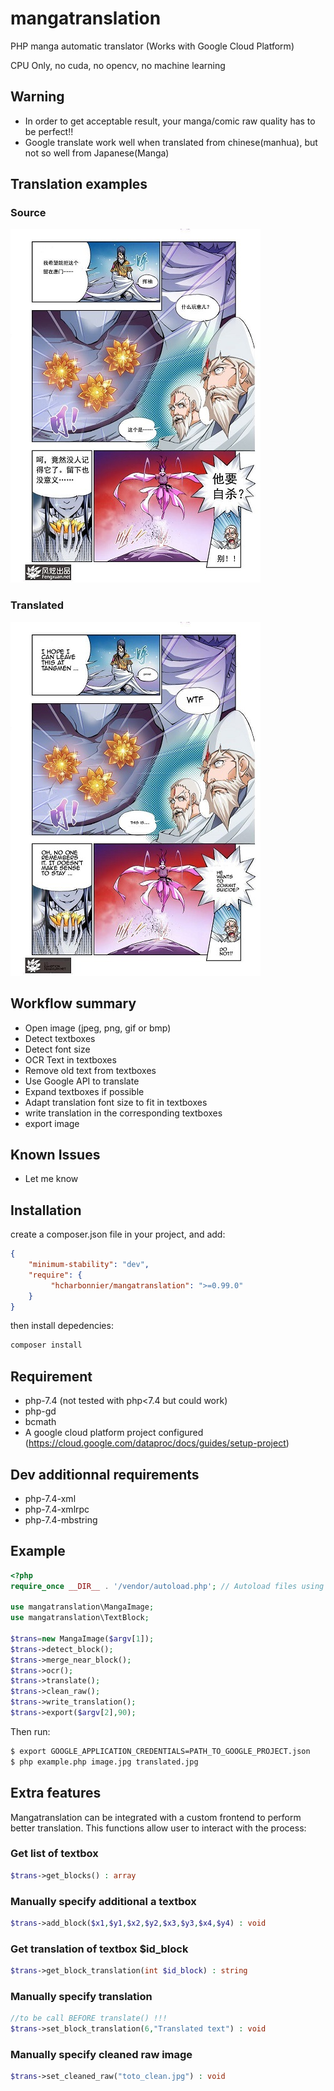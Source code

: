 # mangatranslation
PHP manga automatic translator (Works with Google Cloud Platform)

CPU Only, no cuda, no opencv, no machine learning

## Warning
* In order to get acceptable result, your manga/comic raw quality has to be perfect!! 
* Google translate work well when translated from chinese(manhua), but not so well from Japanese(Manga)

## Translation examples

### Source
![Source](images/0004.jpg "Source")

### Translated
![Translated](images/0004-translated.jpg "Translated")

## Workflow summary
* Open image (jpeg, png, gif or bmp)
* Detect textboxes
* Detect font size
* OCR Text in textboxes
* Remove old text from textboxes
* Use Google API to translate
* Expand textboxes if possible
* Adapt translation font size to fit in textboxes
* write translation in the corresponding textboxes
* export image

## Known Issues
* Let me know

## Installation

create a composer.json file in your project, and add:

```json
{
    "minimum-stability": "dev",
    "require": {
         "hcharbonnier/mangatranslation": ">=0.99.0"
    }
}
```

then install depedencies:
```sh
composer install
```
## Requirement
* php-7.4 (not tested with php<7.4 but could work)
* php-gd
* bcmath
* A google cloud platform project configured
 (https://cloud.google.com/dataproc/docs/guides/setup-project)

## Dev additionnal requirements

* php-7.4-xml
* php-7.4-xmlrpc
* php-7.4-mbstring

## Example
```php
<?php
require_once __DIR__ . '/vendor/autoload.php'; // Autoload files using Composer autoload

use mangatranslation\MangaImage;
use mangatranslation\TextBlock;

$trans=new MangaImage($argv[1]);
$trans->detect_block();
$trans->merge_near_block();
$trans->ocr();
$trans->translate();
$trans->clean_raw();
$trans->write_translation();
$trans->export($argv[2],90);

```
Then run:
```sh
$ export GOOGLE_APPLICATION_CREDENTIALS=PATH_TO_GOOGLE_PROJECT.json
$ php example.php image.jpg translated.jpg
```

## Extra features
Mangatranslation can be integrated with a custom frontend to perform better translation.
This functions allow user to interact with the process:

### Get list of textbox
```php
$trans->get_blocks() : array
```
### Manually specify additional a textbox
```php
$trans->add_block($x1,$y1,$x2,$y2,$x3,$y3,$x4,$y4) : void
```
### Get translation of textbox $id_block
```php
$trans->get_block_translation(int $id_block) : string
```
### Manually specify translation
```php
//to be call BEFORE translate() !!!
$trans->set_block_translation(6,"Translated text") : void
```
### Manually specify cleaned raw image
```php
$trans->set_cleaned_raw("toto_clean.jpg") : void

```